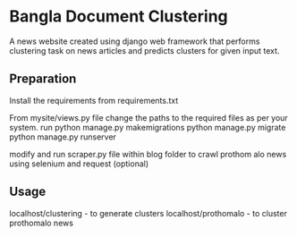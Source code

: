 # Bangla Document Clustering
 A news website created using django web framework that performs clustering task on news articles and predicts clusters for given input text.
 
 ## Preparation
 
 Install the requirements from requirements.txt
 
 
 From mysite/views.py file change the paths to the required files as per your system.
 run python manage.py makemigrations
 python manage.py migrate
 python manage.py runserver
 
 modify and run scraper.py file within blog folder to crawl prothom alo news using selenium and request (optional)
 
## Usage

localhost/clustering - to generate clusters
localhost/prothomalo - to cluster prothomalo news

